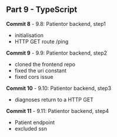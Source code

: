 ## Part 9 - TypeScript

**Commit 8** - 9.8: Patientor backend, step1
- initialisation
- HTTP GET route /ping

**Commit 9** - 9.9: Patientor backend, step2
- cloned the frontend repo
- fixed the uri constant
- fixed cors issue

**Commit 10** - 9.10: Patientor backend, step3
- diagnoses return to a HTTP GET

**Commit 11** - 9.11: Patientor backend, step4
- Patient endpoint
- excluded ssn

